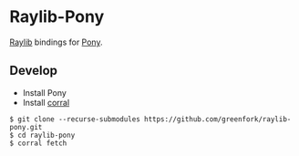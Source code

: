 # Raylib-Pony

[Raylib] bindings for [Pony].

[Raylib]: https://www.raylib.com/
[Pony]: https://www.ponylang.io/

## Develop

- Install Pony
- Install [corral](https://github.com/ponylang/corral)

```shell
$ git clone --recurse-submodules https://github.com/greenfork/raylib-pony.git
$ cd raylib-pony
$ corral fetch
```

